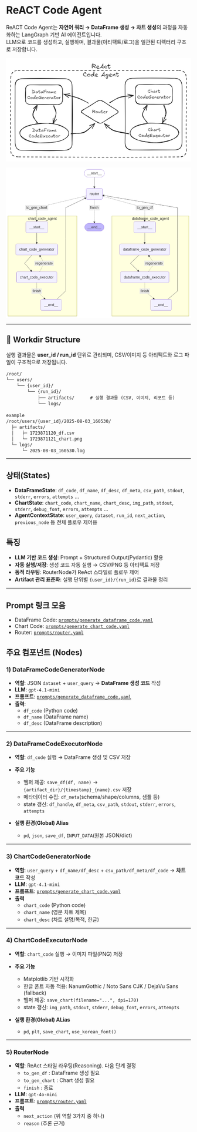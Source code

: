# ReACT Code Agent

ReACT Code Agent는 **자연어 쿼리 → DataFrame 생성 → 차트 생성**의 과정을 자동화하는 LangGraph 기반 AI 에이전트입니다.  
LLM으로 코드를 생성하고, 실행하며, 결과물(아티팩트/로그)을 일관된 디렉터리 구조로 저장합니다.

![ReACT Code Agent](images/react_code_agent_graph.png)

![ReACT Code Agent(Xray)](images/image.png)

---

## 📂 Workdir Structure

실행 결과물은 **user_id / run_id** 단위로 관리되며, CSV/이미지 등 아티팩트와 로그 파일이 구조적으로 저장됩니다.

```
/root/
└── users/
    └── {user_id}/
        └── {run_id}/
            ├── artifacts/      # 실행 결과물 (CSV, 이미지, 리포트 등)
            └── logs/

example
/root/users/{user_id}/2025-08-03_160530/
  ├─ artifacts/
  │   ├─ 1723871120_df.csv
  │   └─ 1723871121_chart.png
  └─ logs/
      └─ 2025-08-03_160530.log
```

---

## 상태(States)
- **DataFrameState**: `df_code`, `df_name`, `df_desc`, `df_meta`, `csv_path`, `stdout`, `stderr`, `errors`, `attempts` …
- **ChartState**: `chart_code`, `chart_name`, `chart_desc`, `img_path`, `stdout`, `stderr`, `debug_font`, `errors`, `attempts` …
- **AgentContextState**: `user_query`, `dataset`, `run_id`, `next_action`, `previous_node` 등 전체 플로우 제어용


## 특징
- **LLM 기반 코드 생성**: Prompt + Structured Output(Pydantic) 활용
- **자동 실행/저장**: 생성 코드 자동 실행 → CSV/PNG 등 아티팩트 저장
- **동적 라우팅**: RouterNode가 ReAct 스타일로 플로우 제어
- **Artifact 관리 표준화**: 실행 단위별 `{user_id}/{run_id}`로 결과물 정리

---

## Prompt 링크 모음

- DataFrame Code: [`prompts/generate_dataframe_code.yaml`](prompts/generate_dataframe_code.yaml)  
- Chart Code: [`prompts/generate_chart_code.yaml`](prompts/generate_chart_code.yaml)  
- Router: [`prompts/router.yaml`](prompts/router.yaml)




## 주요 컴포넌트 (Nodes)


### 1) DataFrameCodeGeneratorNode
- **역할**: JSON `dataset` + `user_query` → **DataFrame 생성 코드** 작성
- **LLM**: `gpt-4.1-mini`
- **프롬프트**: [`prompts/generate_dataframe_code.yaml`](prompts/generate_dataframe_code.yaml)
- **출력**: 
  - `df_code` (Python code)
  - `df_name` (DataFrame name)
  - `df_desc` (DataFrame description)

---

### 2) DataFrameCodeExecutorNode
- **역할**: `df_code` 실행 → DataFrame 생성 및 CSV 저장
- **주요 기능**
  - 헬퍼 제공: `save_df(df, name)` → `{artifact_dir}/{timestamp}_{name}.csv` 저장
  - 메타데이터 수집: `df_meta`(schema/shape/columns, 샘플 등)
  - state 갱신: `df_handle`, `df_meta`, `csv_path`, `stdout`, `stderr`, `errors`, `attempts`

- **실행 환경(Global) Alias**
  - `pd`, `json`, `save_df`, `INPUT_DATA`(원본 JSON/dict)

---

### 3) ChartCodeGeneratorNode
- **역할**: `user_query` + `df_name/df_desc` + `csv_path/df_meta/df_code` → **차트 코드** 작성
- **LLM**: `gpt-4.1-mini`
- **프롬프트**: [`prompts/generate_chart_code.yaml`](prompts/generate_chart_code.yaml)
- **출력**
  - `chart_code` (Python code)
  - `chart_name` (영문 차트 제목)
  - `chart_desc` (차트 설명/목적, 한글)

---

### 4) ChartCodeExecutorNode
- **역할**: `chart_code` 실행 → 이미지 파일(PNG) 저장
- **주요 기능**
  - Matplotlib 기반 시각화
  - 한글 폰트 자동 적용: NanumGothic / Noto Sans CJK / DejaVu Sans (fallback)
  - 헬퍼 제공: `save_chart(filename="...", dpi=170)`
  - state 갱신: `img_path`, `stdout`, `stderr`, `debug_font`, `errors`, `attempts`

- **실행 환경(Global) ALias**
  - `pd`, `plt`, `save_chart`, `use_korean_font()`

---

### 5) RouterNode
- **역할**: ReAct 스타일 라우팅(Reasoning). 다음 단계 결정
  - `to_gen_df` : DataFrame 생성 필요
  - `to_gen_chart` : Chart 생성 필요
  - `finish` : 종료
- **LLM**: `gpt-4o-mini`
- **프롬프트**: [`prompts/router.yaml`](prompts/router.yaml)
- **출력**
  - `next_action` (위 역할 3가지 중 하나)
  - `reason` (추론 근거)


